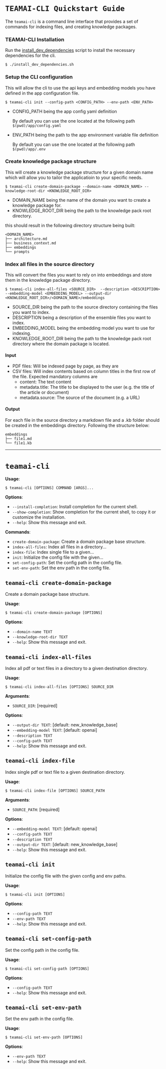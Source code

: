 # `TEAMAI-CLI Quickstart Guide`
The `teamai-cli` is a command line interface that provides a set of commands for indexing files, and creating knowledge packages.

### TEAMAI-CLI Installation
Run the [install_dev_dependencies](../install_dev_dependencies.sh) script to install the necessary dependencies for the cli.

```console
$ ./install_dev_dependencies.sh
```

### Setup the CLI configuration
This will allow the cli to use the api keys and embedding models you have defined in the app configuration file.
```console
$ teamai-cli init --config-path <CONFIG_PATH> --env-path <ENV_PATH>
```
- CONFIG_PATH being the app config yaml definition

    By default you can use the one located at the following path `$(pwd)/app/config.yaml`

- ENV_PATH being the path to the app environment variable file definition

    By default you can use the one located at the following path `$(pwd)/app/.env`


### Create knowledge package structure
This will create a knowledge package structure for a given domain name which will allow you to tailor the applicatioin to your specific needs.


```console
$ teamai-cli create-domain-package --domain-name <DOMAIN_NAME> --knowledge-root-dir <KNOWLEDGE_ROOT_DIR>
```
- DOMAIN_NAME being the name of the domain you want to create a knowledge package for.
- KNOWLEDGE_ROOT_DIR being the path to the knowledge pack root directory.

this should result in the following directory structure being built:
```
<DOMAIN_NAME>
├── architecture.md
├── business_context.md
├── embeddings
└── prompts
```

### Index all files in the source directory
This will convert the files you want to rely on into embeddings and store them in the knowledge package directory.

```console
$ teamai-cli index-all-files <SOURCE_DIR>  --description <DESCRIPTION> --embedding-model <EMBEDDING_MODEL> --output-dir <KNOWLEDGE_ROOT_DIR>/<DOMAIN_NAME>/embeddings
```
- SOURCE_DIR being the path to the source directory containing the files you want to index.
- DESCRIPTION being a description of the ensemble files you want to index.
- EMBEDDING_MODEL being the embedding model you want to use for indexing.
- KNOWLEDGE_ROOT_DIR being the path to the knowledge pack root directory where the domain package is located.

#### Input

- PDF files: Will be indexed page by page, as they are
- CSV files: Will index contents based on column titles in the first row of the file. Expected mandatory columns are
  - content: The text content
  - metadata.title: The title to be displayed to the user (e.g. the title of the article or document)
  - metadata.source: The source of the document (e.g. a URL)

#### Output
For each file in the source directory a markdown file and a .kb folder should be created in the embeddings directory. Following the structure below:

```
embeddings
├── file1.md
└── file1.kb
```


___
# `teamai-cli`

**Usage**:

```console
$ teamai-cli [OPTIONS] COMMAND [ARGS]...
```

**Options**:

* `--install-completion`: Install completion for the current shell.
* `--show-completion`: Show completion for the current shell, to copy it or customize the installation.
* `--help`: Show this message and exit.

**Commands**:

* `create-domain-package`: Create a domain package base structure.
* `index-all-files`: Index all files in a directory...
* `index-file`: Index single file to a given...
* `init`: Initialize the config file with the given...
* `set-config-path`: Set the config path in the config file.
* `set-env-path`: Set the env path in the config file.

## `teamai-cli create-domain-package`

Create a domain package base structure.

**Usage**:

```console
$ teamai-cli create-domain-package [OPTIONS]
```

**Options**:

* `--domain-name TEXT`
* `--knowledge-root-dir TEXT`
* `--help`: Show this message and exit.

## `teamai-cli index-all-files`

Index all pdf or text files in a directory to a given destination directory.

**Usage**:

```console
$ teamai-cli index-all-files [OPTIONS] SOURCE_DIR
```

**Arguments**:

* `SOURCE_DIR`: [required]

**Options**:

* `--output-dir TEXT`: [default: new_knowledge_base]
* `--embedding-model TEXT`: [default: openai]
* `--description TEXT`
* `--config-path TEXT`
* `--help`: Show this message and exit.

## `teamai-cli index-file`

Index single pdf or text file to a given destination directory.

**Usage**:

```console
$ teamai-cli index-file [OPTIONS] SOURCE_PATH
```

**Arguments**:

* `SOURCE_PATH`: [required]

**Options**:

* `--embedding-model TEXT`: [default: openai]
* `--config-path TEXT`
* `--description TEXT`
* `--output-dir TEXT`: [default: new_knowledge_base]
* `--help`: Show this message and exit.

## `teamai-cli init`

Initialize the config file with the given config and env paths.

**Usage**:

```console
$ teamai-cli init [OPTIONS]
```

**Options**:

* `--config-path TEXT`
* `--env-path TEXT`
* `--help`: Show this message and exit.

## `teamai-cli set-config-path`

Set the config path in the config file.

**Usage**:

```console
$ teamai-cli set-config-path [OPTIONS]
```

**Options**:

* `--config-path TEXT`
* `--help`: Show this message and exit.

## `teamai-cli set-env-path`

Set the env path in the config file.

**Usage**:

```console
$ teamai-cli set-env-path [OPTIONS]
```

**Options**:

* `--env-path TEXT`
* `--help`: Show this message and exit.
